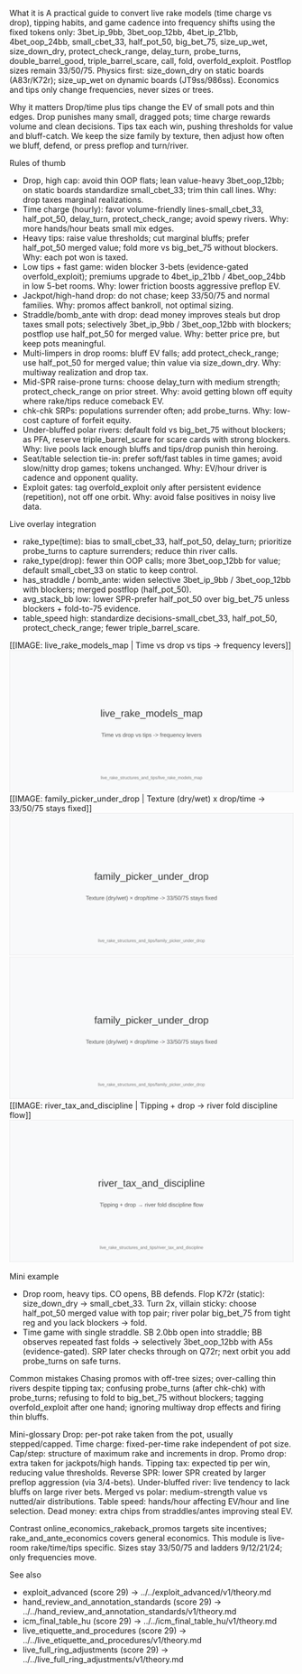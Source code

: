 What it is
A practical guide to convert live rake models (time charge vs drop), tipping habits, and game cadence into frequency shifts using the fixed tokens only: 3bet_ip_9bb, 3bet_oop_12bb, 4bet_ip_21bb, 4bet_oop_24bb, small_cbet_33, half_pot_50, big_bet_75, size_up_wet, size_down_dry, protect_check_range, delay_turn, probe_turns, double_barrel_good, triple_barrel_scare, call, fold, overfold_exploit. Postflop sizes remain 33/50/75. Physics first: size_down_dry on static boards (A83r/K72r); size_up_wet on dynamic boards (JT9ss/986ss). Economics and tips only change frequencies, never sizes or trees.

Why it matters
Drop/time plus tips change the EV of small pots and thin edges. Drop punishes many small, dragged pots; time charge rewards volume and clean decisions. Tips tax each win, pushing thresholds for value and bluff-catch. We keep the size family by texture, then adjust how often we bluff, defend, or press preflop and turn/river.

Rules of thumb
- Drop, high cap: avoid thin OOP flats; lean value-heavy 3bet_oop_12bb; on static boards standardize small_cbet_33; trim thin call lines. Why: drop taxes marginal realizations. 
- Time charge (hourly): favor volume-friendly lines-small_cbet_33, half_pot_50, delay_turn, protect_check_range; avoid spewy rivers. Why: more hands/hour beats small mix edges. 
- Heavy tips: raise value thresholds; cut marginal bluffs; prefer half_pot_50 merged value; fold more vs big_bet_75 without blockers. Why: each pot won is taxed. 
- Low tips + fast game: widen blocker 3-bets (evidence-gated overfold_exploit); premiums upgrade to 4bet_ip_21bb / 4bet_oop_24bb in low 5-bet rooms. Why: lower friction boosts aggressive preflop EV. 
- Jackpot/high-hand drop: do not chase; keep 33/50/75 and normal families. Why: promos affect bankroll, not optimal sizing. 
- Straddle/bomb_ante with drop: dead money improves steals but drop taxes small pots; selectively 3bet_ip_9bb / 3bet_oop_12bb with blockers; postflop use half_pot_50 for merged value. Why: better price pre, but keep pots meaningful. 
- Multi-limpers in drop rooms: bluff EV falls; add protect_check_range; use half_pot_50 for merged value; thin value via size_down_dry. Why: multiway realization and drop tax. 
- Mid-SPR raise-prone turns: choose delay_turn with medium strength; protect_check_range on prior street. Why: avoid getting blown off equity where rake/tips reduce comeback EV. 
- chk-chk SRPs: populations surrender often; add probe_turns. Why: low-cost capture of forfeit equity. 
- Under-bluffed polar rivers: default fold vs big_bet_75 without blockers; as PFA, reserve triple_barrel_scare for scare cards with strong blockers. Why: live pools lack enough bluffs and tips/drop punish thin heroing. 
- Seat/table selection tie-in: prefer soft/fast tables in time games; avoid slow/nitty drop games; tokens unchanged. Why: EV/hour driver is cadence and opponent quality. 
- Exploit gates: tag overfold_exploit only after persistent evidence (repetition), not off one orbit. Why: avoid false positives in noisy live data.

Live overlay integration
- rake_type(time): bias to small_cbet_33, half_pot_50, delay_turn; prioritize probe_turns to capture surrenders; reduce thin river calls. 
- rake_type(drop): fewer thin OOP calls; more 3bet_oop_12bb for value; default small_cbet_33 on static to keep control. 
- has_straddle / bomb_ante: widen selective 3bet_ip_9bb / 3bet_oop_12bb with blockers; merged postflop (half_pot_50). 
- avg_stack_bb low: lower SPR-prefer half_pot_50 over big_bet_75 unless blockers + fold-to-75 evidence. 
- table_speed high: standardize decisions-small_cbet_33, half_pot_50, protect_check_range; fewer triple_barrel_scare.

[[IMAGE: live_rake_models_map | Time vs drop vs tips -> frequency levers]]
![Time vs drop vs tips -> frequency levers](images/live_rake_models_map.svg)
[[IMAGE: family_picker_under_drop | Texture (dry/wet) x drop/time -> 33/50/75 stays fixed]]
![Texture (dry/wet) × drop/time -> 33/50/75 stays fixed](images/family_picker_under_drop.svg)
![Texture (dry/wet) x drop/time -> 33/50/75 stays fixed](images/family_picker_under_drop.svg)
[[IMAGE: river_tax_and_discipline | Tipping + drop → river fold discipline flow]]
![Tipping + drop → river fold discipline flow](images/river_tax_and_discipline.svg)

Mini example
- Drop room, heavy tips. CO opens, BB defends. Flop K72r (static): size_down_dry → small_cbet_33. Turn 2x, villain sticky: choose half_pot_50 merged value with top pair; river polar big_bet_75 from tight reg and you lack blockers → fold. 
- Time game with single straddle. SB 2.0bb open into straddle; BB observes repeated fast folds → selectively 3bet_oop_12bb with A5s (evidence-gated). SRP later checks through on Q72r; next orbit you add probe_turns on safe turns.

Common mistakes
Chasing promos with off-tree sizes; over-calling thin rivers despite tipping tax; confusing probe_turns (after chk-chk) with probe_turns; refusing to fold to big_bet_75 without blockers; tagging overfold_exploit after one hand; ignoring multiway drop effects and firing thin bluffs.

Mini-glossary
Drop: per-pot rake taken from the pot, usually stepped/capped. 
Time charge: fixed-per-time rake independent of pot size. 
Cap/step: structure of maximum rake and increments in drop. 
Promo drop: extra taken for jackpots/high hands. 
Tipping tax: expected tip per win, reducing value thresholds. 
Reverse SPR: lower SPR created by larger preflop aggression (via 3/4-bets). 
Under-bluffed river: live tendency to lack bluffs on large river bets. 
Merged vs polar: medium-strength value vs nutted/air distributions. 
Table speed: hands/hour affecting EV/hour and line selection. 
Dead money: extra chips from straddles/antes improving steal EV.

Contrast
online_economics_rakeback_promos targets site incentives; rake_and_ante_economics covers general economics. This module is live-room rake/time/tips specific. Sizes stay 33/50/75 and ladders 9/12/21/24; only frequencies move.

See also
- exploit_advanced (score 29) → ../../exploit_advanced/v1/theory.md
- hand_review_and_annotation_standards (score 29) → ../../hand_review_and_annotation_standards/v1/theory.md
- icm_final_table_hu (score 29) → ../../icm_final_table_hu/v1/theory.md
- live_etiquette_and_procedures (score 29) → ../../live_etiquette_and_procedures/v1/theory.md
- live_full_ring_adjustments (score 29) → ../../live_full_ring_adjustments/v1/theory.md